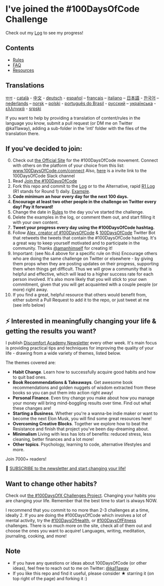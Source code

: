 # I've joined the #100DaysOfCode Challenge

Check out my [Log](log.md) to see my progress!

## Contents

- [Rules](rules.md)
- [FAQ](FAQ.md)
- [Resources](resources.md)

## Translations

[বাংলা](intl/bn/README.md) - [català](intl/ca/README.md) - [中文](intl/ch/README.md) -
[deutsch](intl/de/README.md) - [español](intl/es/README.md) – [français](intl/fr/FAQ-fr.md) –
[italiano](intl/it/README.md) – [日本語](intl/ja/README.md) - [한국어](intl/ko/README-ko.md) –
[nederlands](intl/nl/README.md) – [norsk](intl/no/README.md) – [polski](intl/pl/README.md) -
[português do Brasil](intl/pt-br/LEIAME.md) - [русский](intl/ru/README-ru.md) –
[українська](intl/ua/README-ua.md) - [ελληνικά](intl/el/README.md) -
[srpski](intl/sr/README-sr.md)

If you want to help by providing a translation of content/rules in the language you know,
submit a pull request (or DM me on Twitter @ka11away), adding a sub-folder in the 'intl' folder
with the files of the translation there.

## If you've decided to join:

0. Check out [the Official Site](http://100daysofcode.com/) for the #100DaysOfCode movement.
   Connect with others on the platform of your choice from this list:
   www.100DaysOfCode.com/connect Also, [here](https://www.100daysofcode.com/slack) is a invite
   link to the 100DaysOfCode Slack channel
1. Read [Join the
   #100DaysOfCode](https://medium.freecodecamp.com/join-the-100daysofcode-556ddb4579e4)
1. Fork this repo and commit to the [Log](log.md) or to the Alternative, rapid [R1
   Log](r1-log.md) (R1 stands for Round 1) daily.
   [Example](https://github.com/Kallaway/100-days-kallaway-log).
1. **Code minimum an hour every day for the next 100 days.**
1. **Encourage at least two other people in the challenge on Twitter every day! Pay it
   forward!**
1. Change the date in [Rules](rules.md) to the day you've started the challenge.
1. Delete the examples in the log, or comment them out, and start filling it with your own
   content.
1. **Tweet your progress every day using the #100DaysOfCode hashtag.**
1. Follow [Alex, creator of #100DaysOfCode](https://twitter.com/ka11away) &
   [100DaysOfCode](https://twitter.com/_100DaysOfCode) Twitter Bot that retweets the tweets that
   contain the #100DaysOfCode hashtag. It's a great way to keep yourself motivated and to
   participate in the community. Thanks [@amanhimself](https://twitter.com/amanhimself) for
   creating it!
1. Important: (see No.4 above for a specific rule on this) Encourage others who are doing the
   same challenge on Twitter or elsewhere - by giving them props when they are posting updates on
   their progress, supporting them when things get difficult. Thus we will grow a community that
   is helpful and effective, which will lead to a higher success rate for each person involved.
   It's also more likely that you will stick to your own commitment, given that you will get
   acquainted with a couple people (or more) right away.
1. If you find a great, helpful resource that others would benefit from, either submit a Pull
   Request to add it to the repo, or just tweet at me (see info below)

## ⚡ Interested in meaningfully changing your life & getting the results you want?

I publish [Discomfort Academy Newsletter](https://discomfortacademy.substack.com/) every other
week. It's main focus is providing practical tips and techniques for improving the quality of
your life - drawing from a wide variety of themes, listed below.

The themes covered are:

- **Habit Change**. Learn how to successfully acquire good habits and how to quit bad ones.
- **Book Recommendations & Takeaways**. Get awesome book recommendations and golden nuggets of
  wisdom extracted from these books so you can put them into action right away!
- **Personal Finance**. Even tiny change you make about how you manage your money will bring
  mind-boggling results over time. Find out what these changes are!
- **Starting a Business**. Whether you're a wanna-be indie maker or want to become the next
  Elon Musk, you will find some great resources here!
- **Overcoming Creative Blocks**. Together we explore how to beat the Resistance and finish
  that project you've been day-dreaming about.
- **Minimalism** Living with less has lots of benefits: reduced stress, less cleaning, better
  finances and a lot more!
- **Other topics**. Psychology, learning to code, alternative lifestyles and more.

Join 7000+ readers!

💌 [SUBSCRIBE to the newsletter and start changing your
life!](https://discomfortacademy.substack.com/)

## Want to change other habits?

Check out [the #100DaysOfX Challenges Project](http://100daysofx.com/). Changing your habits
you are changing your life. Remember that the best time to start is always NOW.

I recommend that you commit to no more than 2-3 challenges at a time, ideally 2. If you are
doing the #100DaysOfCode which involves a lot of mental activity, try the
[#100DaysOfHealth](http://100daysofx.com/where-x-is/health/), or
[#100DaysOfFitness](http://100daysofx.com/challenges/) challenges. There is so much more on the
site, check all of them out and choose the ones you want to acquire! Languages, writing,
meditation, journaling, cooking, and more!

## Note

- If you have any questions or ideas about 100DaysOfCode (or other ideas), feel free to reach
  out to me on Twitter: [@ka11away](https://twitter.com/ka11away)
- If you like this repo and find it useful, please consider ★ starring it (on top right of the
  page) and forking it :)

